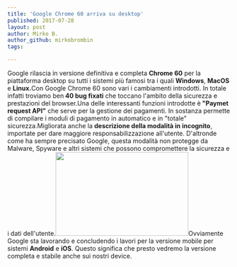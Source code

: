 ```yaml
---
title: 'Google Chrome 60 arriva su desktop'
published: 2017-07-28
layout: post
author: Mirko B.
author_github: mirkobrombin
tags:

---
```

Google rilascia in versione definitiva e completa <strong>Chrome 60</strong> per la piattaforma desktop su tutti i sistemi più famosi tra i quali <strong>Windows</strong>, <strong>MacOS</strong> e <strong>Linux.</strong>Con Google Chrome 60 sono vari i cambiamenti introdotti. In totale infatti troviamo ben<strong> 40 bug fixati</strong> che toccano l'ambito della sicurezza e prestazioni del browser.Una delle interessanti funzioni introdotte è<strong> "Paymet request API"</strong> che serve per la gestione dei pagamenti. In sostanza permette di compilare i moduli di pagamento in automatico e in "totale" sicurezza.Migliorata anche la <strong>descrizione della modalità in incognito</strong>, importate per dare maggiore responsabilizzazione all'utente. D'altronde come ha sempre precisato Google, questa modalità non protegge da Malware, Spyware e altri sistemi che possono compromettere la sicurezza e i dati dell'utente.<img class="size-medium wp-image-1129 aligncenter size-full wp-image-68" src="https://linuxhub.it/wordpress/wp-content/uploads/2017/07/Chrome-60-300x189.jpg" alt="" width="300" height="189" />Ovviamente Google sta lavorando e concludendo i lavori per la versione mobile per sistemi <strong>Android</strong> e <strong>iOS</strong>. Questo significa che presto vedremo la versione completa e stabile anche sui nostri device.&nbsp;